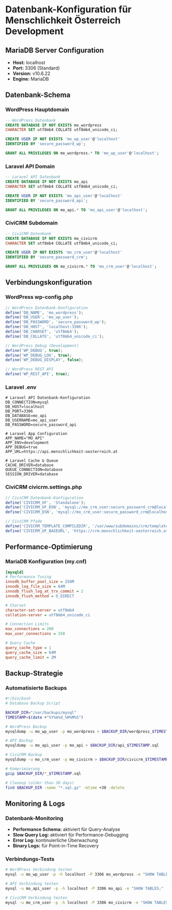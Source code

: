 # Datenbank-Konfiguration für Menschlichkeit Österreich Development

## MariaDB Server Configuration

- **Host:** localhost
- **Port:** 3306 (Standard)
- **Version:** v10.6.22
- **Engine:** MariaDB

## Datenbank-Schema

### WordPress Hauptdomain

```sql
-- WordPress Datenbank
CREATE DATABASE IF NOT EXISTS mo_wordpress
CHARACTER SET utf8mb4 COLLATE utf8mb4_unicode_ci;

CREATE USER IF NOT EXISTS 'mo_wp_user'@'localhost'
IDENTIFIED BY 'secure_password_wp';

GRANT ALL PRIVILEGES ON mo_wordpress.* TO 'mo_wp_user'@'localhost';
```

### Laravel API Domain

```sql
-- Laravel API Datenbank
CREATE DATABASE IF NOT EXISTS mo_api
CHARACTER SET utf8mb4 COLLATE utf8mb4_unicode_ci;

CREATE USER IF NOT EXISTS 'mo_api_user'@'localhost'
IDENTIFIED BY 'secure_password_api';

GRANT ALL PRIVILEGES ON mo_api.* TO 'mo_api_user'@'localhost';
```

### CiviCRM Subdomain

```sql
-- CiviCRM Datenbank
CREATE DATABASE IF NOT EXISTS mo_civicrm
CHARACTER SET utf8mb4 COLLATE utf8mb4_unicode_ci;

CREATE USER IF NOT EXISTS 'mo_crm_user'@'localhost'
IDENTIFIED BY 'secure_password_crm';

GRANT ALL PRIVILEGES ON mo_civicrm.* TO 'mo_crm_user'@'localhost';
```

## Verbindungskonfiguration

### WordPress wp-config.php

```php
// WordPress Datenbank-Konfiguration
define('DB_NAME', 'mo_wordpress');
define('DB_USER', 'mo_wp_user');
define('DB_PASSWORD', 'secure_password_wp');
define('DB_HOST', 'localhost:3306');
define('DB_CHARSET', 'utf8mb4');
define('DB_COLLATE', 'utf8mb4_unicode_ci');

// WordPress Debug (Development)
define('WP_DEBUG', true);
define('WP_DEBUG_LOG', true);
define('WP_DEBUG_DISPLAY', false);

// WordPress REST API
define('WP_REST_API', true);
```

### Laravel .env

```env
# Laravel API Datenbank-Konfiguration
DB_CONNECTION=mysql
DB_HOST=localhost
DB_PORT=3306
DB_DATABASE=mo_api
DB_USERNAME=mo_api_user
DB_PASSWORD=secure_password_api

# Laravel App Configuration
APP_NAME="MO API"
APP_ENV=development
APP_DEBUG=true
APP_URL=https://api.menschlichkeit-oesterreich.at

# Laravel Cache & Queue
CACHE_DRIVER=database
QUEUE_CONNECTION=database
SESSION_DRIVER=database
```

### CiviCRM civicrm.settings.php

```php
// CiviCRM Datenbank-Konfiguration
define('CIVICRM_UF', 'Standalone');
define('CIVICRM_UF_DSN', 'mysql://mo_crm_user:secure_password_crm@localhost:3306/mo_civicrm');
define('CIVICRM_DSN', 'mysql://mo_crm_user:secure_password_crm@localhost:3306/mo_civicrm');

// CiviCRM Pfade
define('CIVICRM_TEMPLATE_COMPILEDIR', '/var/www/subdomains/crm/templates_c');
define('CIVICRM_UF_BASEURL', 'https://crm.menschlichkeit-oesterreich.at');
```

## Performance-Optimierung

### MariaDB Konfiguration (my.cnf)

```ini
[mysqld]
# Performance Tuning
innodb_buffer_pool_size = 256M
innodb_log_file_size = 64M
innodb_flush_log_at_trx_commit = 2
innodb_flush_method = O_DIRECT

# Charset
character-set-server = utf8mb4
collation-server = utf8mb4_unicode_ci

# Connection Limits
max_connections = 200
max_user_connections = 150

# Query Cache
query_cache_type = 1
query_cache_size = 64M
query_cache_limit = 2M
```

## Backup-Strategie

### Automatisierte Backups

```bash
#!/bin/bash
# Database Backup Script

BACKUP_DIR="/var/backups/mysql"
TIMESTAMP=$(date +"%Y%m%d_%H%M%S")

# WordPress Backup
mysqldump -u mo_wp_user -p mo_wordpress > $BACKUP_DIR/wordpress_$TIMESTAMP.sql

# API Backup
mysqldump -u mo_api_user -p mo_api > $BACKUP_DIR/api_$TIMESTAMP.sql

# CiviCRM Backup
mysqldump -u mo_crm_user -p mo_civicrm > $BACKUP_DIR/civicrm_$TIMESTAMP.sql

# Komprimierung
gzip $BACKUP_DIR/*_$TIMESTAMP.sql

# Cleanup (older than 30 days)
find $BACKUP_DIR -name "*.sql.gz" -mtime +30 -delete
```

## Monitoring & Logs

### Datenbank-Monitoring

- **Performance Schema:** aktiviert für Query-Analyse
- **Slow Query Log:** aktiviert für Performance-Debugging
- **Error Log:** kontinuierliche Überwachung
- **Binary Logs:** für Point-in-Time Recovery

### Verbindungs-Tests

```bash
# WordPress Verbindung testen
mysql -u mo_wp_user -p -h localhost -P 3306 mo_wordpress -e "SHOW TABLES;"

# API Verbindung testen
mysql -u mo_api_user -p -h localhost -P 3306 mo_api -e "SHOW TABLES;"

# CiviCRM Verbindung testen
mysql -u mo_crm_user -p -h localhost -P 3306 mo_civicrm -e "SHOW TABLES;"
```
